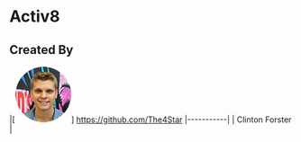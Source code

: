 # Activ8

## Created By
|[![Clinton Forster](./docs/Clinton_Circle_Small.png)]
https://github.com/The4Star 
|-----------|
| Clinton Forster | 